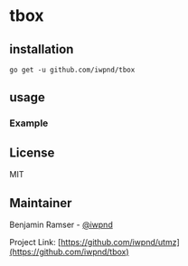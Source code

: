# tbox

## installation

```
go get -u github.com/iwpnd/tbox
```

## usage

### Example

## License

MIT

## Maintainer

Benjamin Ramser - [@iwpnd](https://github.com/iwpnd)

Project Link: [https://github.com/iwpnd/utmz](https://github.com/iwpnd/tbox)
